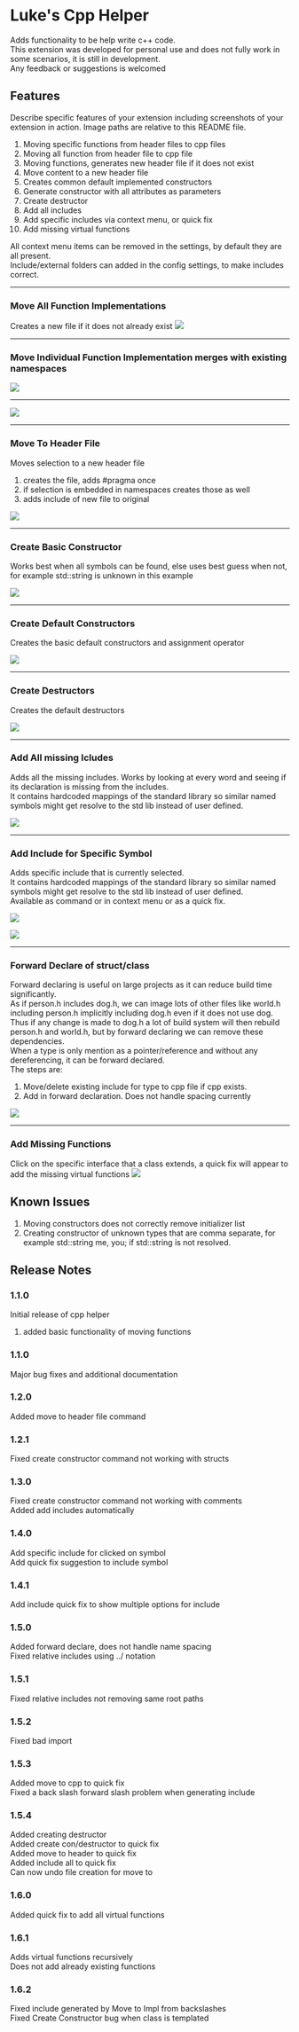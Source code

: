 # Luke's Cpp Helper

Adds functionality to be help write c++ code. <br/>
This extension was developed for personal use and does not fully work in some scenarios, it is still in development. <br/>
Any feedback or suggestions is welcomed

## Features

Describe specific features of your extension including screenshots of your extension in action. Image paths are relative to this README file.

1. Moving specific functions from header files to cpp files
2. Moving all function from header file to cpp file
3. Moving functions, generates new header file if it does not exist
4. Move content to a new header file
5. Creates common default implemented constructors
6. Generate constructor with all attributes as parameters
7. Create destructor
8. Add all includes
9. Add specific includes via context menu, or quick fix
10. Add missing virtual functions


All context menu items can be removed in the settings, by default they are all present. </br>
Include/external folders can added in the config settings, to make includes correct.

---


### Move All Function Implementations
Creates a new file if it does not already exist
![](docs/imgs/Move%20All%20Impl%20And%20Create.gif)


---

### Move Individual Function Implementation merges with existing namespaces
![](docs/imgs/Move%201%20impl%20inside%20namespace.gif) 

---

![](docs/imgs/Move%201%20impl%20outside.gif)


---

### Move To Header File
Moves selection to a new header file
1. creates the file, adds #pragma once
2. if selection is embedded in namespaces creates those as well
3. adds include of new file to original 

![](docs/imgs/Move%20to%20header.gif)


---

### Create Basic Constructor
Works best when all symbols can be found, else uses best guess when not, for example std::string is unknown in this example

![](docs/imgs/Create%20Constructor.gif)



---

### Create Default Constructors
Creates the basic default constructors and assignment operator

![](docs/imgs/Create%20Default%20Constructors.gif)


---

### Create Destructors
Creates the default destructors

![](docs/imgs/Create%20Destructor.gif)


---

### Add All missing Icludes
Adds all the missing includes. Works by looking at every word and seeing if its declaration is missing from the includes.</br>
It contains hardcoded mappings of the standard library so similar named symbols might get resolve to the std lib instead of user defined.

![](docs/imgs/Add%20All%20Includes.gif)

---


### Add Include for Specific Symbol
Adds specific include that is currently selected.</br>
It contains hardcoded mappings of the standard library so similar named symbols might get resolve to the std lib instead of user defined.</br>
Available as command or in context menu or as a quick fix.

![](docs/imgs/Quick%20Fix%20Include.gif)

![](docs/imgs/Add%20Include%20For.gif)

---



### Forward Declare of struct/class
Forward declaring is useful on large projects as it can reduce build time significantly. </br>
As if person.h includes dog.h, we can image lots of other files like world.h including person.h implicitly including dog.h even if it does not use dog. </br>
Thus if any change is made to dog.h a lot of build system will then rebuild person.h and world.h, but by forward declaring we can remove these dependencies. </br>
When a type is only mention as a pointer/reference and without any dereferencing, it can be forward declared.</br>
The steps are:
1. Move/delete existing include for type to cpp file if cpp exists.
2. Add in forward declaration. Does not handle spacing currently
   
![](docs/imgs/Forward%20Declare.gif)

---


### Add Missing Functions
Click on the specific interface that a class extends, a quick fix will appear to add the missing virtual functions
![](docs/imgs/Add%20Missing%20Functions.gif)




## Known Issues

1. Moving constructors does not correctly remove initializer list
2. Creating constructor of unknown types that are comma separate, for example std::string me, you; if std::string is not resolved.

## Release Notes
### 1.1.0

Initial release of cpp helper
1. added basic functionality of moving functions

### 1.1.0
Major bug fixes and additional documentation

### 1.2.0
Added move to header file command

### 1.2.1
Fixed create constructor command not working with structs

### 1.3.0
Fixed create constructor command not working with comments </br>
Added add includes automatically

### 1.4.0
Add specific include for clicked on symbol</br>
Add quick fix suggestion to include symbol

### 1.4.1
Add include quick fix to show multiple options for include


### 1.5.0
Added forward declare, does not handle name spacing</br>
Fixed relative includes using ../ notation

### 1.5.1
Fixed relative includes not removing same root paths

### 1.5.2
Fixed bad import

### 1.5.3
Added move to cpp to quick fix </br>
Fixed a back slash forward slash problem when generating include

### 1.5.4
Added creating destructor </br>
Added create con/destructor to quick fix </br>
Added move to header to quick fix  </br>
Added include all to quick fix  </br>
Can now undo file creation for move to 

### 1.6.0
Added quick fix to add all virtual functions 

### 1.6.1
Adds virtual functions recursively </br>
Does not add already existing functions

### 1.6.2
Fixed include generated by Move to Impl from backslashes </br>
Fixed Create Constructor bug when class is templated



